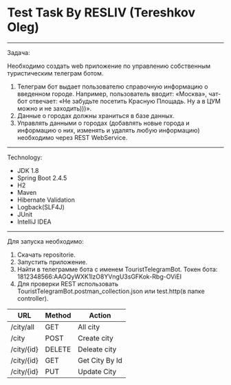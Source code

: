 # Test Task By RESLIV (Tereshkov Oleg)

----------------------------------

Задача:

Необходимо создать web приложение по управлению собственным туристическим телеграм ботом.

1) Телеграм бот выдает пользователю справочную информацию о введенном городе. Например, пользователь вводит: «Москва»,
   чат-бот отвечает: «Не забудьте посетить Красную Площадь. Ну а в ЦУМ можно и не заходить)))».
2) Данные о городах должны храниться в базе данных.
3) Управлять данными о городах (добавлять новые города и информацию о них, изменять и удалять любую информацию)
   необходимо через REST WebService.

----------------------------------

Technology:

* JDK 1.8
* Spring Boot 2.4.5
* H2
* Maven
* Hibernate Validation
* Logback(SLF4J)
* JUnit
* IntelliJ IDEA

----------------------------------
Для запуска необходимо:

1) Скачать repositorie.
2) Запустить приложение.
3) Найти в телеграмме бота с именем TouristTelegramBot. Токен бота: 1812348566:AAGQyWXK1lzO8YVngU3sGFKok-Rbg-OViEI
4) Для проверки REST использовать TouristTelegramBot.postman_collection.json или test.http(в папке controller).

| URL          | Method    | Action          |
| ---------    | -----     | --------       |
| /city/all    | GET       | All city       |
| /city        | POST      | Create city    |
| /city/{id}   | DELETE    | Deleate city   |
| /city/{id}   | GET       | Get City By Id |
| /city/{id}   | PUT       | Update City    |
